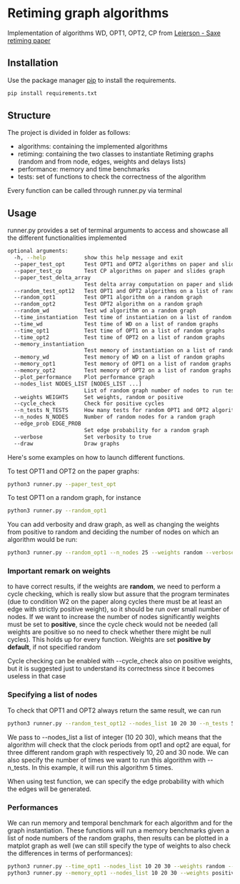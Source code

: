 # Retiming graph algorithms

Implementation of algorithms WD, OPT1, OPT2, CP from [Leierson - Saxe retiming paper](https://cseweb.ucsd.edu/classes/sp17/cse140-a/exam/LeisersonRetiming.pdf)

## Installation

Use the package manager [pip](https://pip.pypa.io/en/stable/) to install the requirements.

```bash
pip install requirements.txt
```
## Structure
The project is divided in folder as follows:
- algorithms: containing the implemented algorithms
- retiming: containing the two classes to instantiate Retiming graphs (random and from node, edges, weights and delays lists)
- performance: memory and time benchmarks
- tests: set of functions to check the correctness of the algorithm

Every function can be called through runner.py via terminal

## Usage

runner.py provides a set of terminal arguments to access and showcase all the different functionalities implemented 
```bash
optional arguments:
  -h, --help            show this help message and exit
  --paper_test_opt      Test OPT1 and OPT2 algorithms on paper and slides graph
  --paper_test_cp       Test CP algorithms on paper and slides graph
  --paper_test_delta_array
                        Test delta array computation on paper and slides graph
  --random_test_opt12   Test OPT1 and OPT2 algorithms on a list of random graphs
  --random_opt1         Test OPT1 algorithm on a random graph
  --random_opt2         Test OPT2 algorithm on a random graph
  --random_wd           Test wd algorithm on a random graph
  --time_instantiation  Test time of instantiation on a list of random graphs
  --time_wd             Test time of WD on a list of random graphs
  --time_opt1           Test time of OPT1 on a list of random graphs
  --time_opt2           Test time of OPT2 on a list of random graphs
  --memory_instantiation
                        Test memory of instantiation on a list of random graphs
  --memory_wd           Test memory of WD on a list of random graphs
  --memory_opt1         Test memory of OPT1 on a list of random graphs
  --memory_opt2         Test memory of OPT2 on a list of random graphs
  --plot_performance    Plot performance graph
  --nodes_list NODES_LIST [NODES_LIST ...]
                        List of random graph number of nodes to run tests
  --weights WEIGHTS     Set weights, random or positive
  --cycle_check         Check for positive cycles
  --n_tests N_TESTS     How many tests for random OPT1 and OPT2 algorithms testing
  --n_nodes N_NODES     Number of random nodes for a random graph
  --edge_prob EDGE_PROB
                        Set edge probability for a random graph
  --verbose             Set verbosity to true
  --draw                Draw graphs
```
Here's some examples on how to launch different functions.

To test OPT1 and OPT2 on the paper graphs:
```bash
python3 runner.py --paper_test_opt
```
To test OPT1 on a random graph, for instance
```bash
python3 runner.py --random_opt1
```
You can add verbosity and draw graph, as well as changing the weights from positive to random and deciding the number of nodes on which an algorithm would be run:
```bash
python3 runner.py --random_opt1 --n_nodes 25 --weights random --verbose --draw
```
### Important remark on weights
to have correct results, if the weights are **random**, we need to perform a cycle checking, which is really slow but assure that the program terminates (due to condition W2 on the paper along cycles there must be at least an edge with strictly positive weight), so it should be run over small number of nodes. If we want to increase the number of nodes significantly weights must be set to **positive**, since the cycle check would not be needed (all weights are positive so no need to check whether there might be null cycles). This holds up for every function. Weights are set **positive by default**, if not specified random

Cycle checking can be enabled with --cycle_check also on positive weights, but it is suggested just to understand its correctness since it becomes useless in that case

### Specifying a list of nodes

To check that OPT1 and OPT2 always return the same result, we can run 
```bash
python3 runner.py --random_test_opt12 --nodes_list 10 20 30 --n_tests 5 --edge_probability 0.5
```
We pass to --nodes_list a list of integer (10 20 30), which means that the algorithm will check that the clock periods from opt1 and opt2 are equal, for three different random graph with respectively 10, 20 and 30 node. We can also specify the number of times we want to run this algorithm with --n_tests. In this example, it will run this algorithm 5 times. 

When using test function, we can specify the edge probability with which the edges will be generated. 

### Performances

We can run memory and temporal benchmark for each algorithm and for the graph instantiation. These functions will run a memory benchmarks given a list of node numbers of the random graphs, then results can be plotted in a matplot graph as well (we can still specify the type of weights to also check the differences in terms of performances):
```bash
python3 runner.py --time_opt1 --nodes_list 10 20 30 --weights random --plot_performance
python3 runner.py --memory_opt1 --nodes_list 10 20 30 --weights positive --plot_performance
```
 
